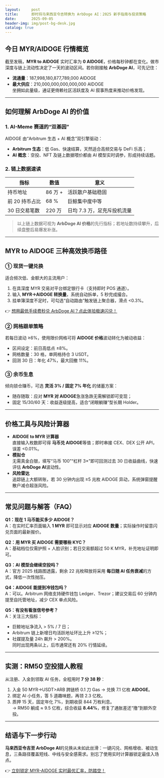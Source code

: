 ```yaml
---
layout:     post
title:      即时将马来西亚令吉转换为 ArbDoge AI：2025 新手指南与投资策略
date:       2025-09-05
header-img: img/post-bg-desk.jpg
catalog: true
---
```


## 今日 MYR/AIDOGE 行情概览  
截至发稿，**MYR to AIDOGE** 实时汇率为 **0 AIDOGE**，价格每秒钟都在变化。做市深度与链上流动性决定了一天的波动区间。若你刚接触 **ArbDoge AI**，可先记住：  
- **流通量**：187,998,180,877,789,000 AIDOGE  
- **最大供应**：210,000,000,000,000,000 AIDOGE  
坐拥如此量级，通证更倚赖社区活跃度及 AI 叙事热度来推动价格发现。

---

## 如何理解 ArbDoge AI 的价值
### 1. AI-Meme 赛道的“双基因”  
AIDOGE 由“Arbitrum 生态 + AI 概念”双引擎驱动：  
- **Arbitrum 生态**：低 Gas、快速结算，天然适合高频交易与 DeFi 乐高；  
- **AI 概念**：空投、NFT 及链上数据喂价都由 AI 模型实时调参，形成持续话题。  

### 2. 链上数据速读  
| 指标 | 数值 | 意义 |  
|---|---|---|  
| 持币地址 | 86 万 + | 活跃散户基础稳固 |  
| 前 20 持币占比 | 68 % | 巨鲸集中度中等 |  
| 30 日交易笔数 | 220 万 | 日均 7.3 万，足充斥投机流量 |  

> 以上链上数据可视为 **ArbDoge AI 价格**的先行指标；若地址数持续攀升，后续盘整后易爆发补涨。

---

## MYR to AIDOGE 三种高效换币路径

### ① 现货一键兑换  
适合频次低、金额大的主流用户：  
1) 在具深度 MYR 交易对平台绑定银行卡（支持即时 POS 通道）。  
2) 输入 **MYR→AIDOGE 转换量**，系统自动拆单，5 秒完成撮合。  
3) 挂单簿深度不足时，可勾选“自动路由”触发链上聚合器，滑点 <0.3%。  

👉 [想用最低手续费秒兑 ArbDoge AI？点此体验极速闪兑！](https://okxdog.com/)

### ② 网格跟单策略  
若每日波动 ≥6%，使用限价网格可将 **AIDOGE 价格**波动转化为被动收益：  
- 区间设定：前日高低点 ±8%。  
- 网格数量：30 格，单网格持仓 3 USDT。  
- 回测 30 日：年化 47%，最大回撤 11%。  

### ③ 余币生息  
倾向锁仓赚币，可选 **灵活 3% / 固定 7% 年化** 的储蓄方案：  
- 随存随取：应对 **MYR 对 AIDOGE**急涨急跌无需解锁即可变现；  
- 固定 15/30/60 天：收益逐级提高，适合“闭眼躺赚”型长期 Holder。

---

## 价格工具与风险计算器  
- **AIDOGE to MYR 计算器**  
  直接输入枚数即可得 **马币兑 AIDOGE**等值；即时串接 CEX、DEX 公开 API，误差 <0.01%。  
- **模拟仓**  
  无需真金白银，填写“马币 100”“杠杆 3×”即可回测过去 30 日收益曲线，快速评估 **ArbDoge AI**波动性。  
- **风险雷达**  
  追踪链上大额转账，若 30 分钟内出现 ≥5 兆枚 AIDOGE 异动，系统弹窗提醒散户减仓超涨风险。

---

## 常见问题与解答（FAQ）

**Q1：现在 1 马币能买多少 AIDOGE？**  
A：在实时汇率页面输入 **1 MYR** 即可显示对应 **AIDOGE 数量**；实际操作时留意闪兑页面的最新报价。

**Q2：用 MYR 买 AIDOGE 需要哪些 KYC？**  
A：基础档位仅需护照 + 人脸识别；若日交易额超过 50 K MYR，补充地址证明即可。

**Q3：AI 模型会继续空投吗？**  
A：官方 2025 线路图透露，剩余 22 兆枚释放将采用 **每日随 AI 任务衰减**的方式，降低一次性抛压。

**Q4：AIDOGE 能提到冷钱包吗？**  
A：可以。Arbitrum 网络支持硬件钱包 Ledger、Trezor；建议交易后 60 分钟内提至自托管地址，减少 CEX 单点风险。

**Q5：有没有看涨信号参考？**  
A：关注三大指标：  
- 巨鲸地址净流入 > 5% / 7 日；  
- Arbitrum 链上新增日均活跃地址环比上升 ≥12%；  
- 社媒提及量 24h 飙升 > 200%。  
同时出现两条以上，后市通常还有 20% 行情延续。

---

## 实测：RM50 空投猎人教程
从注册、入金到领取 AI 任务，全程用时 **7 分 38 秒**：  
1. 入金 50 MYR→USDT>ARB 跨链桥 0.1 刀 Gas → 兑换 7.1 亿枚 **AIDOGE**。  
2. 绑定 AI 小任务，答 5 道趣味题，再领 2.3 亿枚。  
3. 质押 15 天，固定年化 7%，到期收获 844 万枚利息。  
→ RM50 躺成 ≈ 9.5 亿枚，综合收益 **8.44%**，修复了通胀差还“撸”到额外空投。

---

## 结语与下一步行动  
**马来西亚令吉至 ArbDoge AI**的兑换从未如此丝滑：一键闪兑、网格增收、被动生息，三条路径覆盖短线、中线与安全感需求。别忘了使用实时计算器锁定最佳入场点。

👉 [立刻锁定 MYR-AIDOGE 实时最优汇率，防踏空！](https://okxdog.com/)